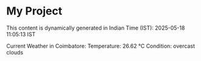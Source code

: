 # My Project

This content is dynamically generated in Indian Time (IST): 2025-05-18 11:05:13 IST


Current Weather in Coimbatore:
Temperature: 26.62 °C
Condition: overcast clouds
